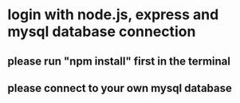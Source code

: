 # login with node.js, express and mysql database connection

## please run "npm install" first in the  terminal


## please connect to your own mysql database
